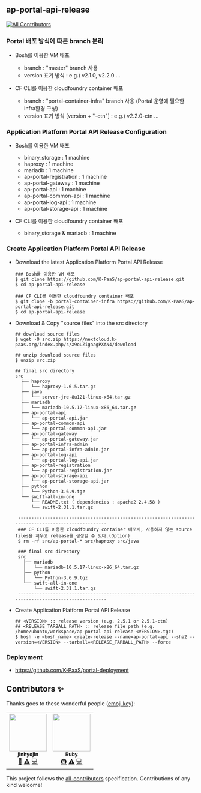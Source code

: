 ## ap-portal-api-release
<!-- ALL-CONTRIBUTORS-BADGE:START - Do not remove or modify this section -->
[![All Contributors](https://img.shields.io/badge/all_contributors-2-orange.svg?style=flat-square)](#contributors-)
<!-- ALL-CONTRIBUTORS-BADGE:END -->

### Portal 배포 방식에 따른 branch 분리
  - Bosh를 이용한 VM 배포
    - branch : "master" branch 사용  
    - version 표기 방식 : e.g.) v2.1.0, v2.2.0 ...  
    
  - CF CLI를 이용한 cloudfoundry container 배포
    - branch : "portal-container-infra" branch 사용 (Portal 운영에 필요한 infra환경 구성)
    - version 표기 방식 [version + "-ctn"] : e.g.) v2.2.0-ctn ...
  
### Application Platform  Portal API Release Configuration
  - Bosh를 이용한 VM 배포
    - binary_storage : 1 machine
    - haproxy : 1 machine
    - mariadb : 1 machine
    - ap-portal-registration : 1 machine
    - ap-portal-gateway : 1 machine
    - ap-portal-api : 1 machine
    - ap-portal-common-api : 1 machine
    - ap-portal-log-api : 1 machine
    - ap-portal-storage-api : 1 machine
    
  - CF CLI를 이용한 cloudfoundry container 배포
    - binary_storage & mariadb : 1 machine  

### Create Application Platform Portal API Release
  - Download the latest Application Platform Portal API Release     
    ```   
    ### Bosh를 이용한 VM 배포 
    $ git clone https://github.com/K-PaaS/ap-portal-api-release.git   
    $ cd ap-portal-api-release
    
    ### CF CLI를 이용한 cloudfoundry container 배포
    $ git clone -b portal-container-infra https://github.com/K-PaaS/ap-portal-api-release.git
    $ cd ap-portal-api-release
    ```  
    
  - Download & Copy "source files" into the src directory  
    ```   
    ## download source files      
    $ wget -O src.zip https://nextcloud.k-paas.org/index.php/s/X9oLZigaagPXAN4/download
         
    ## unzip download source files   
    $ unzip src.zip
      
    ## final src directory   
    src 
      ├── haproxy
      │   └── haproxy-1.6.5.tar.gz
      ├── java
      │   └── server-jre-8u121-linux-x64.tar.gz
      ├── mariadb
      │   └── mariadb-10.5.17-linux-x86_64.tar.gz
      ├── ap-portal-api
      │   └── ap-portal-api.jar
      ├── ap-portal-common-api
      │   └── ap-portal-common-api.jar
      ├── ap-portal-gateway
      │   └── ap-portal-gateway.jar
      ├── ap-portal-infra-admin
      │   └── ap-portal-infra-admin.jar
      ├── ap-portal-log-api
      │   └── ap-portal-log-api.jar
      ├── ap-portal-registration
      │   └── ap-portal-registration.jar
      ├── ap-portal-storage-api
      │   └── ap-portal-storage-api.jar
      ├── python
      │   └── Python-3.6.9.tgz
      └── swift-all-in-one
          └── README.txt ( dependencies : apache2 2.4.58 )
          └── swift-2.31.1.tar.gz
          
     ----------------------------------------------------------------------------------------------------
     ### CF CLI를 이용한 cloudfoundry container 배포시, 사용하지 않는 source files을 지우고 release를 생성할 수 있다.(Option)
     $ rm -rf src/ap-portal-* src/haproxy src/java
     
     ### final src directory 
     src
       ├── mariadb
       │   └── mariadb-10.5.17-linux-x86_64.tar.gz
       ├── python
       │   └── Python-3.6.9.tgz
       └── swift-all-in-one
           └── swift-2.31.1.tar.gz
     ---------------------------------------------------------------------------------------------------- 
    ```   
  - Create Application Platform Portal API Release    
    ```   
    ## <VERSION> :: release version (e.g. 2.5.1 or 2.5.1-ctn)   
    ## <RELEASE_TARBALL_PATH> :: release file path (e.g. /home/ubuntu/workspace/ap-portal-api-release-<VERSION>.tgz)   
    $ bosh -e <bosh_name> create-release --name=ap-portal-api --sha2 --version=<VERSION> --tarball=<RELEASE_TARBALL_PATH> --force   
    ```   
### Deployment
- https://github.com/K-PaaS/portal-deployment   

## Contributors ✨

Thanks goes to these wonderful people ([emoji key](https://allcontributors.org/docs/en/emoji-key)):

<!-- ALL-CONTRIBUTORS-LIST:START - Do not remove or modify this section -->
<!-- prettier-ignore-start -->
<!-- markdownlint-disable -->
<table>
  <tr>
    <td align="center"><a href="https://github.com/jinhyojin"><img src="https://avatars.githubusercontent.com/u/76993633?v=4?s=100" width="100px;" alt=""/><br /><sub><b>jinhyojin</b></sub></a><br /><a href="https://github.com/K-PaaS/ap-portal-api-release/issues?q=author%3Ajinhyojin" title="Bug reports">🐛</a> <a href="https://github.com/K-PaaS/ap-portal-api-release/commits?author=jinhyojin" title="Tests">⚠️</a> <a href="https://github.com/K-PaaS/ap-portal-api-release/commits?author=jinhyojin" title="Code">💻</a></td>
    <td align="center"><a href="https://github.com/okpc579"><img src="https://avatars.githubusercontent.com/u/55691511?v=4?s=100" width="100px;" alt=""/><br /><sub><b>Ruby</b></sub></a><br /><a href="#infra-okpc579" title="Infrastructure (Hosting, Build-Tools, etc)">🚇</a> <a href="https://github.com/K-PaaS/ap-portal-api-release/commits?author=okpc579" title="Tests">⚠️</a> <a href="https://github.com/K-PaaS/ap-portal-api-release/commits?author=okpc579" title="Code">💻</a></td>
  </tr>
</table>

<!-- markdownlint-restore -->
<!-- prettier-ignore-end -->

<!-- ALL-CONTRIBUTORS-LIST:END -->

This project follows the [all-contributors](https://github.com/all-contributors/all-contributors) specification. Contributions of any kind welcome!
